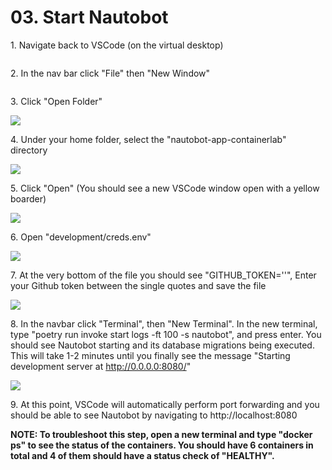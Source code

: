 # 03. Start Nautobot


1\. Navigate back to VSCode (on the virtual desktop)

![]()


2\. In the nav bar click "File" then "New Window"

![]()


3\. Click "Open Folder"

![](https://ajeuwbhvhr.cloudimg.io/https://colony-recorder.s3.amazonaws.com/files/2025-05-23/37b97cb7-e714-41f5-af5b-5e237cdf496e/ascreenshot.jpeg?tl_px=423,0&br_px=1800,769&force_format=jpeg&q=100&width=1120.0&wat=1&wat_opacity=1&wat_gravity=northwest&wat_url=https://colony-recorder.s3.amazonaws.com/images/watermarks/FB923C_standard.png&wat_pad=843,138)


4\. Under your home folder, select the "nautobot-app-containerlab" directory

![](https://ajeuwbhvhr.cloudimg.io/https://colony-recorder.s3.amazonaws.com/files/2025-05-23/b1dfc839-25ea-4ed2-9d06-a647fa2b89a9/ascreenshot.jpeg?tl_px=135,0&br_px=1512,769&force_format=jpeg&q=100&width=1120.0&wat=1&wat_opacity=1&wat_gravity=northwest&wat_url=https://colony-recorder.s3.amazonaws.com/images/watermarks/FB923C_standard.png&wat_pad=524,221)


5\. Click "Open" (You should see a new VSCode window open with a yellow boarder)

![](https://ajeuwbhvhr.cloudimg.io/https://colony-recorder.s3.amazonaws.com/files/2025-05-23/9c01f87a-aca2-4d49-ae50-2d4b2b0f72bf/ascreenshot.jpeg?tl_px=414,0&br_px=1790,769&force_format=jpeg&q=100&width=1120.0&wat=1&wat_opacity=1&wat_gravity=northwest&wat_url=https://colony-recorder.s3.amazonaws.com/images/watermarks/FB923C_standard.png&wat_pad=524,3)


6\. Open "development/creds.env"

![](https://ajeuwbhvhr.cloudimg.io/https://colony-recorder.s3.amazonaws.com/files/2025-05-23/6acd1590-d27a-471d-9615-c9485276ac15/ascreenshot.jpeg?tl_px=423,0&br_px=1800,769&force_format=jpeg&q=100&width=1120.0&wat=1&wat_opacity=1&wat_gravity=northwest&wat_url=https://colony-recorder.s3.amazonaws.com/images/watermarks/FB923C_standard.png&wat_pad=642,239)


7\. At the very bottom of the file you should see "GITHUB_TOKEN=''", Enter your Github token between the single quotes and save the file

![](https://ajeuwbhvhr.cloudimg.io/https://colony-recorder.s3.amazonaws.com/files/2025-05-23/bcb6351c-2428-46c2-88f3-588a586e53ac/ascreenshot.jpeg?tl_px=138,355&br_px=1514,1125&force_format=jpeg&q=100&width=1120.0&wat=1&wat_opacity=1&wat_gravity=northwest&wat_url=https://colony-recorder.s3.amazonaws.com/images/watermarks/FB923C_standard.png&wat_pad=524,305)


8\. In the navbar click "Terminal", then "New Terminal". In the new terminal, type "poetry run invoke start logs -ft 100 -s nautobot", and press enter. You should see Nautobot starting and its database migrations being executed. This will take 1-2 minutes until you finally see the message "Starting development server at <http://0.0.0.0:8080/>"

![](https://ajeuwbhvhr.cloudimg.io/https://colony-recorder.s3.amazonaws.com/files/2025-05-23/bf34fa39-c5b0-46e4-9cb8-29c5b678090f/ascreenshot.jpeg?tl_px=0,118&br_px=1800,1125&force_format=jpeg&q=100&width=1120.0)


9\. At this point, VSCode will automatically perform port forwarding and you should be able to see Nautobot by navigating to http://localhost:8080


__NOTE: To troubleshoot this step, open a new terminal and type "docker ps" to see the status of the containers. You should have 6 containers in total and 4 of them should have a status check of "HEALTHY".__
